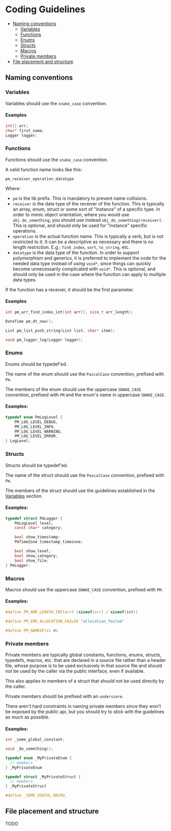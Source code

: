 # Coding Guidelines

- [Naming conventions](#naming-conventions)
  - [Variables](#variables)
  - [Functions](#functions)
  - [Enums](#enums)
  - [Structs](#structs)
  - [Macros](#macros)
  - [Private members](#private-members)
- [File placement and structure](#file-placement-and-structure)

## Naming conventions

### Variables

Variables should use the `snake_case` convention.

#### Examples

```c
int[] arr;
char* first_name;
Logger logger;
```

### Functions

Functions should use the `snake_case` convention.

A valid function name looks like this:

`pm_receiver_operation_datatype`

Where:

- `pm` is the lib prefix. This is mandatory to prevent name collisions.
- `receiver` is the data type of the receiver of the function. This is typically an array, enum, struct or some sort of "instance" of a specific type. In order to mimic object orientation, where you would use `obj.do_something`, you should use instead `obj_do_something(receiver)`. This is optional, and should only be used for "instance" specific operations.
- `operation` is the actual function name. This is typically a verb, but is not restricted to it. It can be a descriptive as necessary and there is no length restriction. E.g.: `find_index`, `sort`, `to_string`, etc.
- `datatype` is the data type of the function. In order to support polymorphism and generics, it is preferred to implement the code for the needed data type instead of using `void*`, since things can quickly become unnecessarily complicated with `void*`. This is optional, and should only be used in the case where the function can apply to multiple data types.

If the function has a receiver, it should be the first parameter.

#### Examples

```c
int pm_arr_find_index_int(int arr[], size_t arr_length);

DateTime pm_dt_now();

List pm_list_push_string(List list, char* item);

void pm_logger_log(Logger logger);
```

### Enums

Enums should be typedef'ed.

The name of the enum should use the `PascalCase` convention, prefixed with `Pm`.

The members of the enum should use the uppercase `SNAKE_CASE` convention, prefixed with `PM` and the enum's name in uppercase `SNAKE_CASE`.

#### Examples:

```c
typedef enum PmLogLevel {
	PM_LOG_LEVEL_DEBUG,
	PM_LOG_LEVEL_INFO,
	PM_LOG_LEVEL_WARNING,
	PM_LOG_LEVEL_ERROR,
} LogLevel;
```

### Structs

Structs should be typedef'ed.

The name of the struct should use the `PascalCase` convention, prefixed with `Pm`.

The members of the struct should use the guidelines established in the [Variables](#variables) section.

#### Examples:

```c
typedef struct PmLogger {
	PmLogLevel level;
	const char* category;

	bool show_timestamp;
	PmTimeZone timestamp_timezone;

	bool show_level;
	bool show_category;
	bool show_file;
} PmLogger;
```

### Macros

Macros should use the uppercase `SNAKE_CASE` convention, prefixed with `PM`.

#### Examples:

```c
#define PM_ARR_LENGTH_INT(arr) (sizeof(arr) / sizeof(int))

#define PM_ERR_ALLOCATION_FAILED "allocation_failed"

#define PM_NAMEOF(x) #x
```

### Private members

Private members are typically global constants, functions, enums, structs, typedefs, macros, etc. that are declared in a source file rather than a header file, whose purpose is to be used exclusively in that source file and should not be used by the caller via the public interface, even if available.

This also applies to members of a struct that should not be used directly by the caller.

Private members should be prefixed with an `underscore`.

There aren't hard constraints in naming private members since they won't be exposed by the public api, but you should try to stick with the guidelines as much as possible.

#### Examples:

```c
int _some_global_constant;

void _do_something();

typedef enum _MyPrivateEnum {
  // members
} _MyPrivateEnum

typedef struct _MyPrivateStruct {
  // members
} _MyPrivateStruct

#define _SOME_USEFUL_MACRO_
```

## File placement and structure

TODO
